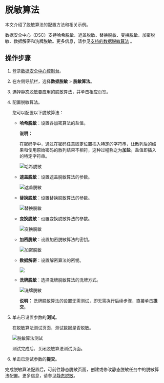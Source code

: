 # 脱敏算法

本文介绍了脱敏算法的配置方法和相关示例。

数据安全中心（DSC）支持哈希脱敏、遮盖脱敏、替换脱敏、变换脱敏、加密脱敏、数据解密和洗牌脱敏。更多信息，请参见[支持的数据脱敏算法](/intl.zh-CN/常见问题/支持的数据脱敏算法.md) 。

## 操作步骤

1.  登录[数据安全中心控制台](https://yundun.console.aliyun.com/?p=sddp#/overview)。

2.  在左侧导航栏，选择**数据脱敏** \> **脱敏算法**。

3.  选择静态脱敏要应用的脱敏算法，并单击相应页签。

4.  配置脱敏算法。

    您可以配置以下脱敏算法：

    -   **哈希脱敏**：设置各加密算法的盐值。

        **说明：**

        在密码学中，通过在密码任意固定位置插入特定的字符串，让散列后的结果和使用原始密码的散列结果不相符，这种过程称之为**加盐**。盐值即插入的特定字符串。

        ![哈希脱敏](https://static-aliyun-doc.oss-accelerate.aliyuncs.com/assets/img/zh-CN/3852168951/p63400.png)

    -   **遮盖脱敏**：设置遮盖脱敏算法的参数。

        ![遮盖脱敏](https://static-aliyun-doc.oss-accelerate.aliyuncs.com/assets/img/zh-CN/3852168951/p63403.png)

    -   **替换脱敏**：设置替换脱敏算法的参数。

        ![替换脱敏](https://static-aliyun-doc.oss-accelerate.aliyuncs.com/assets/img/zh-CN/3852168951/p63404.png)

    -   **变换脱敏**：设置变换脱敏算法的参数。

        ![变换脱敏](https://static-aliyun-doc.oss-accelerate.aliyuncs.com/assets/img/zh-CN/3852168951/p63409.png)

    -   **加密脱敏**：设置加密脱敏算法的密钥。

        ![加密脱敏](https://static-aliyun-doc.oss-accelerate.aliyuncs.com/assets/img/zh-CN/3852168951/p63412.png)

    -   **数据解密**：设置解密算法的密钥。

        ![](https://static-aliyun-doc.oss-accelerate.aliyuncs.com/assets/img/zh-CN/7665858951/p133031.png)

    -   **洗牌脱敏**：选择洗牌脱敏算法的洗牌方式。

        ![洗牌脱敏](https://static-aliyun-doc.oss-accelerate.aliyuncs.com/assets/img/zh-CN/4852168951/p63413.png)

        **说明：** 洗牌脱敏算法的设置无需测试，即无需执行后续步骤，直接单击**提交**。

5.  单击已设置参数的**测试**。

    在脱敏算法测试页面，测试数据是否脱敏。

    ![脱敏算法测试](https://static-aliyun-doc.oss-accelerate.aliyuncs.com/assets/img/zh-CN/3852168951/p63402.png)

    测试完成后，关闭脱敏算法测试页面。

6.  单击已测试参数的**提交**。


完成脱敏算法配置后，可前往静态脱敏页面，创建或修改静态脱敏任务中的脱敏算法配置。更多信息，请参见[静态脱敏](/intl.zh-CN/用户指南/敏感数据脱敏/静态脱敏.md)。


